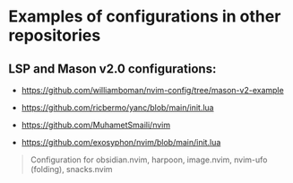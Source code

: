 # Examples of configurations in other repositories
## LSP and Mason v2.0 configurations: 
- https://github.com/williamboman/nvim-config/tree/mason-v2-example
- https://github.com/ricbermo/yanc/blob/main/init.lua
- https://github.com/MuhametSmaili/nvim

- https://github.com/exosyphon/nvim/blob/main/init.lua
> Configuration for obsidian.nvim, harpoon, image.nvim, nvim-ufo (folding), snacks.nvim

